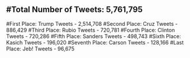 #Total Number of Tweets: 5,761,795 
---
#First Place: Trump Tweets - 2,514,708
#Second Place: Cruz Tweets - 886,429
#Third Place: Rubio Tweets - 720,781
#Fourth Place: Clinton Tweets - 720,286
#Fifth Place: Sanders Tweets - 498,743
#Sixth Place: Kasich Tweets - 196,020
#Seventh Place: Carson Tweets - 128,166
#Last Place: Jeb! Tweets - 96,675
